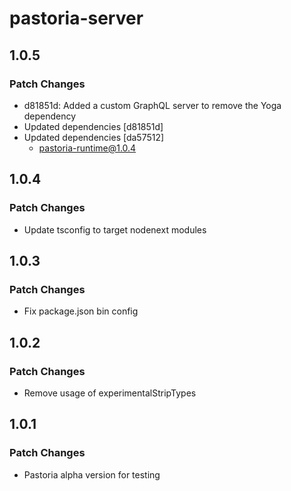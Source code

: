 # pastoria-server

## 1.0.5

### Patch Changes

- d81851d: Added a custom GraphQL server to remove the Yoga dependency
- Updated dependencies [d81851d]
- Updated dependencies [da57512]
  - pastoria-runtime@1.0.4

## 1.0.4

### Patch Changes

- Update tsconfig to target nodenext modules

## 1.0.3

### Patch Changes

- Fix package.json bin config

## 1.0.2

### Patch Changes

- Remove usage of experimentalStripTypes

## 1.0.1

### Patch Changes

- Pastoria alpha version for testing
